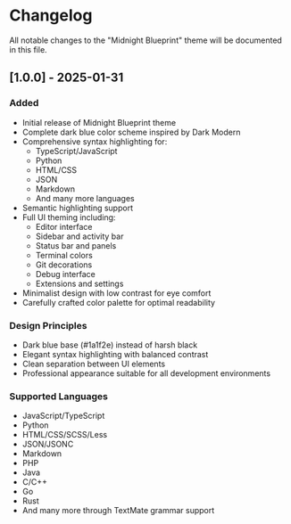 # Changelog

All notable changes to the "Midnight Blueprint" theme will be documented in this file.

## [1.0.0] - 2025-01-31

### Added
- Initial release of Midnight Blueprint theme
- Complete dark blue color scheme inspired by Dark Modern
- Comprehensive syntax highlighting for:
  - TypeScript/JavaScript
  - Python
  - HTML/CSS
  - JSON
  - Markdown
  - And many more languages
- Semantic highlighting support
- Full UI theming including:
  - Editor interface
  - Sidebar and activity bar
  - Status bar and panels
  - Terminal colors
  - Git decorations
  - Debug interface
  - Extensions and settings
- Minimalist design with low contrast for eye comfort
- Carefully crafted color palette for optimal readability

### Design Principles
- Dark blue base (#1a1f2e) instead of harsh black
- Elegant syntax highlighting with balanced contrast
- Clean separation between UI elements
- Professional appearance suitable for all development environments

### Supported Languages
- JavaScript/TypeScript
- Python
- HTML/CSS/SCSS/Less
- JSON/JSONC
- Markdown
- PHP
- Java
- C/C++
- Go
- Rust
- And many more through TextMate grammar support

